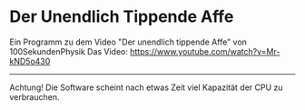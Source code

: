 # Der Unendlich Tippende Affe
Ein Programm zu dem Video "Der unendlich tippende Affe" von 100SekundenPhysik
Das Video: https://www.youtube.com/watch?v=Mr-kND5o430

---
Achtung!
Die Software scheint nach etwas Zeit viel Kapazität der CPU zu verbrauchen.
